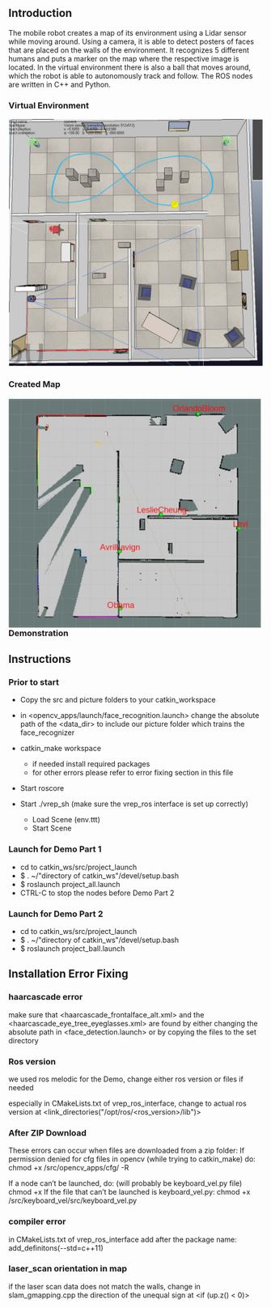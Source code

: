 ## Introduction
The mobile robot creates a map of its environment using a Lidar sensor while moving around. Using a camera, it is able to detect posters of faces that are placed on the walls of the environment. It recognizes 5 different humans and puts a marker on the map where the respective image is located.
In the virtual environment there is also a ball that moves around, which the robot is able to autonomously track and follow. The ROS nodes are written in C++ and Python.

### Virtual Environment
![alt text](Report/simulationEnvironment.jpg?raw=true&s=400)


### Created Map

<img align="left" src="Report/mapCreated.jpg" width=500>


### Demonstration


## Instructions

### Prior to start

- Copy the src and picture folders to your catkin_workspace

- in <opencv_apps/launch/face_recognition.launch> change the absolute path of the <data_dir> to include our picture folder which trains the face_recognizer

- catkin_make workspace
	- if needed install required packages
	- for other errors please refer to error fixing section in this file

- Start roscore

- Start ./vrep_sh (make sure the vrep_ros interface is set up correctly)
	- Load Scene (env.ttt)
	- Start Scene

### Launch for Demo Part 1

- cd to catkin_ws/src/project_launch
- $ . ~/"directory of catkin_ws"/devel/setup.bash
- $ roslaunch project_all.launch
- CTRL-C to stop the nodes before Demo Part 2

### Launch for Demo Part 2
- cd to catkin_ws/src/project_launch
- $ . ~/"directory of catkin_ws"/devel/setup.bash
- $ roslaunch project_ball.launch


## Installation Error Fixing

### haarcascade error
make sure that <haarcascade_frontalface_alt.xml> and the <haarcascade_eye_tree_eyeglasses.xml> are found by either changing the absolute path in <face_detection.launch> or by copying the files to the set directory

### Ros version
we used ros melodic for the Demo, 
change either ros version or files if needed

especially in CMakeLists.txt of vrep_ros_interface, change to actual ros version at <link_directories("/opt/ros/<ros_version>/lib")>

### After ZIP Download
These errors can occur when files are downloaded from a zip folder:
If permission denied for cfg files in opencv (while trying to catkin_make) do:
chmod +x <directory of catkin workspace>/src/opencv_apps/cfg/ -R

If a node can’t be launched, do: (will probably be keyboard_vel.py file)
chmod +x <directory of the node file in the src folder>
		If the file that can’t be launched is keyboard_vel.py:
chmod +x <directory of catkin_ws>/src/keyboard_vel/src/keyboard_vel.py

### compiler error
in CMakeLists.txt of vrep_ros_interface add after the package name: add_definitons(--std=c++11)

### laser_scan orientation in map
if the laser scan data does not match the walls, change in slam_gmapping.cpp the direction of the unequal sign at <if (up.z() < 0)>
